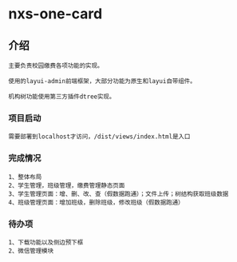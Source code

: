 # nxs-one-card

## 介绍
```
主要负责校园缴费各项功能的实现。

使用的layui-admin前端框架，大部分功能为原生和layui自带组件。

机构树功能使用第三方插件dtree实现。
```


### 项目启动
```
需要部署到localhost才访问，/dist/views/index.html是入口
```

### 完成情况
```
1、整体布局
2、学生管理，班级管理，缴费管理静态页面
3、学生管理页面：增、删、改、查（假数据跑通）；文件上传；树结构获取班级数据
4、班级管理页面：增加班级，删除班级，修改班级（假数据跑通）

```

### 待办项
```
1、下载功能以及侧边预下框
2、微信管理模块
```

